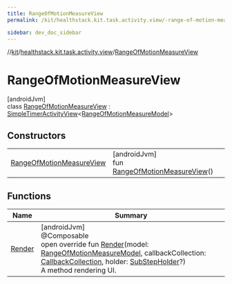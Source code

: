 ```yaml
---
title: RangeOfMotionMeasureView
permalink: /kit/healthstack.kit.task.activity.view/-range-of-motion-measure-view/index.html

sidebar: dev_doc_sidebar
---
```

//[kit](../../../index.html)/[healthstack.kit.task.activity.view](../index.html)/[RangeOfMotionMeasureView](index.html)



# RangeOfMotionMeasureView



[androidJvm]\
class [RangeOfMotionMeasureView](index.html) : [SimpleTimerActivityView](../../healthstack.kit.task.activity.view.common/-simple-timer-activity-view/index.html)&lt;[RangeOfMotionMeasureModel](../../healthstack.kit.task.activity.model/-range-of-motion-measure-model/index.html)&gt;



## Constructors


| | |
|---|---|
| [RangeOfMotionMeasureView](-range-of-motion-measure-view.html) | [androidJvm]<br>fun [RangeOfMotionMeasureView](-range-of-motion-measure-view.html)() |


## Functions


| Name | Summary |
|---|---|
| [Render](-render.html) | [androidJvm]<br>@Composable<br>open override fun [Render](-render.html)(model: [RangeOfMotionMeasureModel](../../healthstack.kit.task.activity.model/-range-of-motion-measure-model/index.html), callbackCollection: [CallbackCollection](../../healthstack.kit.task.base/-callback-collection/index.html), holder: [SubStepHolder](../../healthstack.kit.task.survey.question/-sub-step-holder/index.html)?)<br>A method rendering UI. |

